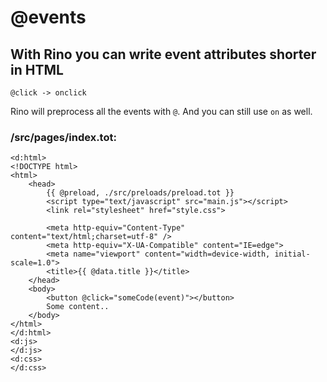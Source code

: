 # @events

## With Rino you can write event attributes shorter in HTML

```
@click -> onclick
```

Rino will preprocess all the events with `@`. And you can still use `on` as well.

### /src/pages/index.tot:

```
<d:html>
<!DOCTYPE html>
<html>
    <head>
        {{ @preload, ./src/preloads/preload.tot }}
        <script type="text/javascript" src="main.js"></script>
        <link rel="stylesheet" href="style.css">

        <meta http-equiv="Content-Type" content="text/html;charset=utf-8" />
        <meta http-equiv="X-UA-Compatible" content="IE=edge">
        <meta name="viewport" content="width=device-width, initial-scale=1.0">
        <title>{{ @data.title }}</title>
    </head>
    <body>
        <button @click="someCode(event)"></button>
        Some content..
    </body>
</html>
</d:html>
<d:js>
</d:js>
<d:css>
</d:css>
```

